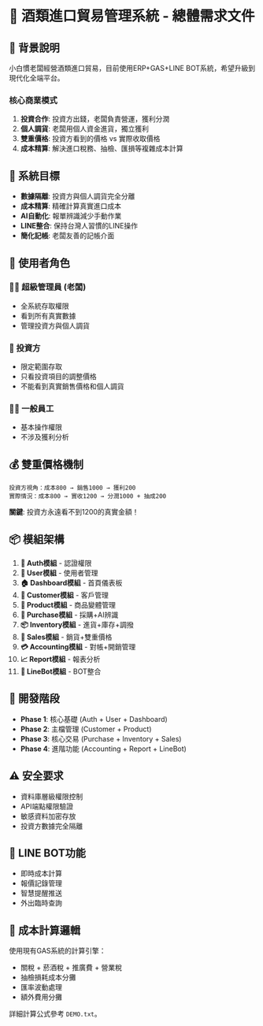 # 🍶 酒類進口貿易管理系統 - 總體需求文件

## 📖 背景說明
小白慣老闆經營酒類進口貿易，目前使用ERP+GAS+LINE BOT系統，希望升級到現代化全端平台。

### 核心商業模式
1. **投資合作**: 投資方出錢，老闆負責營運，獲利分潤
2. **個人調貨**: 老闆用個人資金進貨，獨立獲利
3. **雙重價格**: 投資方看到的價格 vs 實際收取價格
4. **成本精算**: 解決進口稅務、抽檢、匯損等複雜成本計算

## 🎯 系統目標
- **數據隔離**: 投資方與個人調貨完全分離
- **成本精算**: 精確計算真實進口成本
- **AI自動化**: 報單辨識減少手動作業
- **LINE整合**: 保持台灣人習慣的LINE操作
- **簡化記帳**: 老闆友善的記帳介面

## 👥 使用者角色
### 🦸‍♂️ 超級管理員 (老闆)
- 全系統存取權限
- 看到所有真實數據
- 管理投資方與個人調貨

### 💼 投資方
- 限定範圍存取
- 只看投資項目的調整價格
- 不能看到真實銷售價格和個人調貨

### 👷‍♀️ 一般員工
- 基本操作權限
- 不涉及獲利分析

## 💰 雙重價格機制
```
投資方視角：成本800 → 銷售1000 → 獲利200
實際情況：成本800 → 實收1200 → 分潤1000 + 抽成200
```

**關鍵**: 投資方永遠看不到1200的真實金額！

## 📦 模組架構
1. **🔐 Auth模組** - 認證權限
2. **👥 User模組** - 使用者管理
3. **🏠 Dashboard模組** - 首頁儀表板
4. **👤 Customer模組** - 客戶管理
5. **🍶 Product模組** - 商品變體管理
6. **🛒 Purchase模組** - 採購+AI辨識
7. **📦 Inventory模組** - 進貨+庫存+調撥
8. **💸 Sales模組** - 銷貨+雙重價格
9. **💳 Accounting模組** - 對帳+開銷管理
10. **📈 Report模組** - 報表分析
11. **🤖 LineBot模組** - BOT整合

## 🚀 開發階段
- **Phase 1**: 核心基礎 (Auth + User + Dashboard)
- **Phase 2**: 主檔管理 (Customer + Product)
- **Phase 3**: 核心交易 (Purchase + Inventory + Sales)
- **Phase 4**: 進階功能 (Accounting + Report + LineBot)

## ⚠️ 安全要求
- 資料庫層級權限控制
- API端點權限驗證
- 敏感資料加密存放
- 投資方數據完全隔離

## 📱 LINE BOT功能
- 即時成本計算
- 報價記錄管理
- 智慧提醒推送
- 外出臨時查詢

## 🧮 成本計算邏輯
使用現有GAS系統的計算引擎：
- 關稅 + 菸酒稅 + 推廣費 + 營業稅
- 抽檢損耗成本分攤
- 匯率波動處理
- 額外費用分攤

詳細計算公式參考 `DEMO.txt`。